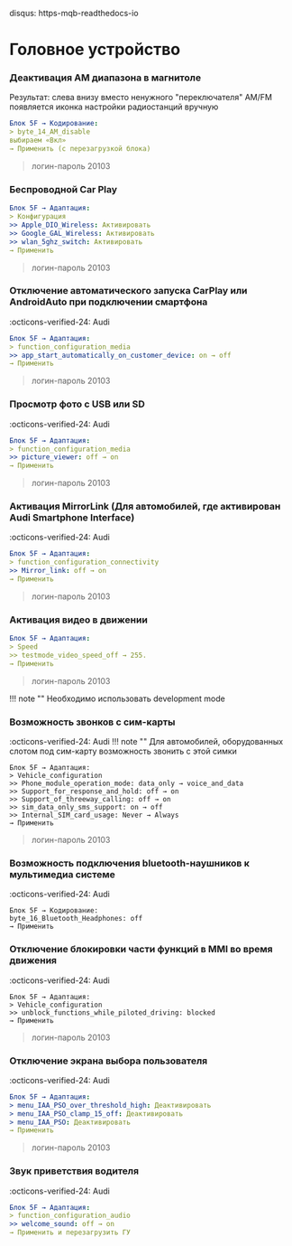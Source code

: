 disqus: https-mqb-readthedocs-io
# Головное устройство

### Деактивация AM диапазона в магнитоле

Результат: слева внизу вместо ненужного "переключателя" AM/FM появляется иконка настройки радиостанций вручную

``` yaml
Блок 5F → Кодирование:
> byte_14_AM_disable
выбираем «Вкл»
→ Применить (с перезагрузкой блока)
```

> логин-пароль 20103

### Беспроводной Car Play

``` yaml
Блок 5F → Адаптация:
> Конфигурация
>> Apple_DIO_Wireless: Активировать
>> Google_GAL_Wireless: Активировать
>> wlan_5ghz_switch: Активировать
→ Применить
```

> логин-пароль 20103 

### Отключение автоматического запуска CarPlay или AndroidAuto при подключении смартфона
:octicons-verified-24: Audi
``` yaml
Блок 5F → Адаптация:
> function_configuration_media
>> app_start_automatically_on_customer_device: on → off
→ Применить
```

> логин-пароль 20103 

### Просмотр фото с USB или SD
:octicons-verified-24: Audi
``` yaml
Блок 5F → Адаптация:
> function_configuration_media
>> picture_viewer: off → on
→ Применить
```

> логин-пароль 20103 

### Активация MirrorLink (Для автомобилей, где активирован Audi Smartphone Interface)
:octicons-verified-24: Audi
``` yaml
Блок 5F → Адаптация:
> function_configuration_connectivity
>> Mirror_link: off → on
→ Применить
```

> логин-пароль 20103 

### Активация видео в движении

``` yaml
Блок 5F → Адаптация:
> Speed
>> testmode_video_speed_off → 255.
→ Применить
```

> логин-пароль 20103 

!!! note ""
    Необходимо использовать development mode  

### Возможность звонков с сим-карты
:octicons-verified-24: Audi
!!! note ""
    Для автомобилей, оборудованных слотом под сим-карту возможность звонить с этой симки

```
Блок 5F → Адаптация:
> Vehicle_configuration
>> Phone_module_operation_mode: data_only → voice_and_data
>> Support_for_response_and_hold: off → on
>> Support_of_threeway_calling: off → on
>> sim_data_only_sms_support: on → off
>> Internal_SIM_card_usage: Never → Always
→ Применить
```

> логин-пароль 20103 

### Возможность подключения bluetooth-наушников к мультимедиа системе
:octicons-verified-24: Audi
```
Блок 5F → Кодирование:
byte_16_Bluetooth_Headphones: off
→ Применить
```

### Отключение блокировки части функций в MMI во время движения
:octicons-verified-24: Audi
```
Блок 5F → Адаптация:
> Vehicle_configuration
>> unblock_functions_while_piloted_driving: blocked
→ Применить
```

> логин-пароль 20103 

### Отключение экрана выбора пользователя
:octicons-verified-24: Audi
``` yaml
Блок 5F → Адаптация:
> menu_IAA_PSO_over_threshold_high: Деактивировать
> menu_IAA_PSO_clamp_15_off: Деактивировать
> menu_IAA_PSO: Деактивировать
→ Применить
```

> логин-пароль 20103 

### Звук приветствия водителя
:octicons-verified-24: Audi
``` yaml
Блок 5F → Адаптация:
> function_configuration_audio
>> welcome_sound: off → on
→ Применить и перезагрузить ГУ
```